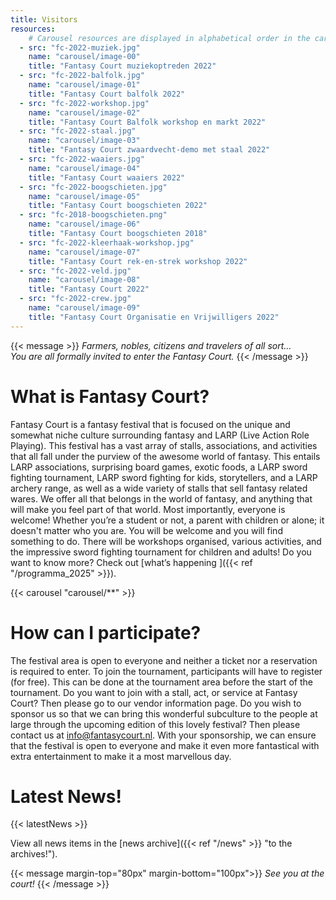 ```yaml
---
title: Visitors
resources:
    # Carousel resources are displayed in alphabetical order in the carousel.
  - src: "fc-2022-muziek.jpg"
    name: "carousel/image-00"
    title: "Fantasy Court muziekoptreden 2022"
  - src: "fc-2022-balfolk.jpg"
    name: "carousel/image-01"
    title: "Fantasy Court balfolk 2022"
  - src: "fc-2022-workshop.jpg"
    name: "carousel/image-02"
    title: "Fantasy Court Balfolk workshop en markt 2022"
  - src: "fc-2022-staal.jpg"
    name: "carousel/image-03"
    title: "Fantasy Court zwaardvecht-demo met staal 2022"
  - src: "fc-2022-waaiers.jpg"
    name: "carousel/image-04"
    title: "Fantasy Court waaiers 2022"
  - src: "fc-2022-boogschieten.jpg"
    name: "carousel/image-05"
    title: "Fantasy Court boogschieten 2022"
  - src: "fc-2018-boogschieten.png"
    name: "carousel/image-06"
    title: "Fantasy Court boogschieten 2018"
  - src: "fc-2022-kleerhaak-workshop.jpg"
    name: "carousel/image-07"
    title: "Fantasy Court rek-en-strek workshop 2022"
  - src: "fc-2022-veld.jpg"
    name: "carousel/image-08"
    title: "Fantasy Court 2022"
  - src: "fc-2022-crew.jpg"
    name: "carousel/image-09"
    title: "Fantasy Court Organisatie en Vrijwilligers 2022"
---
```


{{< message >}}
_Farmers, nobles, citizens and travelers of all sort..._ \
_You are all formally invited to enter the Fantasy Court._
{{< /message >}}


# What is Fantasy Court?
Fantasy Court is a fantasy festival that is focused on the unique and somewhat niche culture surrounding fantasy and LARP (Live Action Role Playing). This festival has a vast array of stalls, associations, and activities that all fall under the purview of the awesome world of fantasy. This entails LARP associations, surprising board games, exotic foods, a LARP sword fighting tournament, LARP sword fighting for kids, storytellers, and a LARP archery range, as well as a wide variety of stalls that sell fantasy related wares. We offer all that belongs in the world of fantasy, and anything that will make you feel part of that world.
Most importantly, everyone is welcome! Whether you’re a student or not, a parent with children or alone; it doesn't matter who you are. You will be welcome and you will find something to do. There will be workshops organised, various activities, and the impressive sword fighting tournament for children and adults! Do you want to know more? Check out [what’s happening ]({{< ref "/programma_2025" >}}).

{{< carousel "carousel/**" >}}

# How can I participate?
The festival area is open to everyone and neither a ticket nor a reservation is required to enter. To join the tournament, participants will have to register (for free). This can be done at the tournament area before the start of the tournament.
Do you want to join with a stall, act, or service at Fantasy Court? Then please go to our vendor information page.
Do you wish to sponsor us so that we can bring this wonderful subculture to the people at large through the upcoming edition of this lovely festival? Then please contact us at [info@fantasycourt.nl](mailto:info@fantasycourt.nl). With your sponsorship, we can ensure that the festival is open to everyone and make it even more fantastical with extra entertainment to make it a most marvellous day.

# Latest News!
{{< latestNews >}}

View all news items in the [news archive]({{< ref "/news" >}} "to the archives!").

{{< message margin-top="80px" margin-bottom="100px">}}
_See you at the court!_
{{< /message >}}


